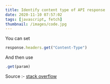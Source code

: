 ```yaml
---
title: Identify content type of API response
date: 2020-11-10 07:57:02
tags: [javascript, fetch]
thumbnail: /images/code.jpg
---
```


You can set 

```javascript
response.headers.get("Content-Type")
```

And then use

```javascript
.get(param)
```

Source :- [stack overflow](https://stackoverflow.com/a/64746175/4381665)
